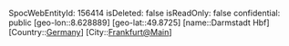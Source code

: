 ﻿---
location: [49.8725,8.628889]
type: Station
tags:
- geo/Station

---
SpocWebEntityId: 156414
isDeleted: false
isReadOnly: false
confidential: public
[geo-lon::8.628889]
[geo-lat::49.8725]
[name::Darmstadt Hbf]
[Country::[Germany](geo/Continent/Europe/Germany.md)]
[City::[Frankfurt@Main](geo/Continent/Europe/Germany/Hessen/Frankfurt@Main.md)]

